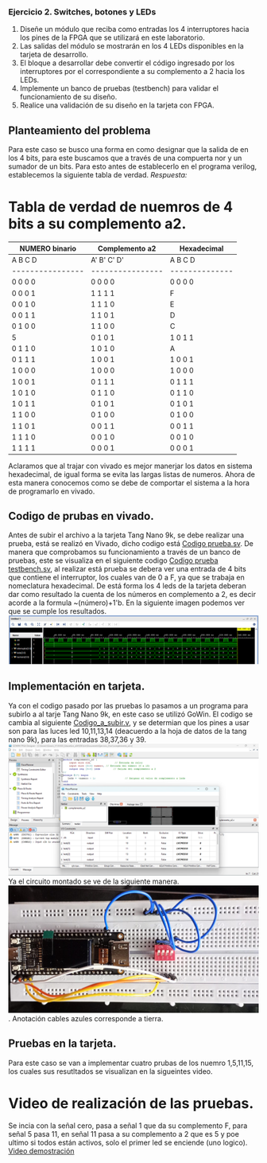 ### Ejercicio 2. Switches, botones y LEDs
1. Diseñe un módulo que reciba como entradas los 4 interruptores hacia los pines de la FPGA que se utilizará en este laboratorio.
2. Las salidas del módulo se mostrarán en los 4 LEDs disponibles en la tarjeta de desarrollo.
3. El bloque a desarrollar debe convertir el código ingresado por los interruptores por el correspondiente a su complemento a 2 hacia los LEDs.
4. Implemente un banco de pruebas (testbench) para validar el funcionamiento de su diseño.
5. Realice una validación de su diseño en la tarjeta con FPGA.
## Planteamiento del problema
Para este caso se busco una forma en como designar que la salida de en los 4 bits, para este buscamos que a través de una compuerta nor y un sumador de un bits. Para esto antes de establecerlo en el programa verilog, establecemos la siguiente tabla de verdad.
*Respuesta:*
# Tabla de verdad de nuemros de 4 bits a su complemento a2.
| NUMERO binario | Complemento a2 | Hexadecimal  |
|----------------|----------------|--------------|
|   A  B  C  D   | A'  B'  C'  D' | A  B  C  D   |
|----------------|----------------|--------------|
|   0  0  0  0   |   0  0  0  0   | 0  0  0  0   |  
|   0  0  0  1   |   1  1  1  1   |     F        | 
|   0  0  1  0   |   1  1  1  0   |     E        | 
|   0  0  1  1   |   1  1  0  1   |     D        |
|   0  1  0  0   |   1  1  0  0   |     C        |        
5|   0  1  0  1   |   1  0  1  1   |     B        |
|   0  1  1  0   |   1  0  1  0   |     A        |
|   0  1  1  1   |   1  0  0  1   | 1  0  0  1   |
|   1  0  0  0   |   1  0  0  0   | 1  0  0  0   |
|   1  0  0  1   |   0  1  1  1   | 0  1  1  1   |
|   1  0  1  0   |   0  1  1  0   | 0  1  1  0   |
|   1  0  1  1   |   0  1  0  1   | 0  1  0  1   |
|   1  1  0  0   |   0  1  0  0   | 0  1  0  0   |
|   1  1  0  1   |   0  0  1  1   | 0  0  1  1   |
|   1  1  1  0   |   0  0  1  0   | 0  0  1  0   |
|   1  1  1  1   |   0  0  0  1   | 0  0  0  1   |

Aclaramos que al trajar con vivado es mejor manerjar los datos en sistema hexadecimal, de igual forma se evita las largas listas de numeros. 
Ahora de esta manera conocemos como se debe de comportar el sistema a la hora de programarlo en vivado.
## Codigo de prubas en vivado.
Antes de subir el archivo a la tarjeta Tang Nano 9k, se debe realizar una prueba, está se realizó en Vivado, dicho codigo está  [Codigo prueba.sv](Codigo_prueba.sv). De manera que comprobamos su funcionamiento a través de un banco de pruebas, este se visualiza en el siguiente codigo  [Codigo prueba testbench.sv](Codigo_prueba_tb.sv), al realizar está prueba se debera ver una entrada de 4 bits que contiene el interruptor, los cuales van de 0 a F, ya que se trabaja en nomeclatura hexadecimal. De está forma los 4 leds de la tarjeta deberan dar como resultado la cuenta de los números en complemento a 2, es decir acorde a la formula ~(número)+1'b. En la siguiente imagen podemos ver que se cumple los resultados. 
![Resultados del testbench](prueba_del_codigo.png)
## Implementación en tarjeta. 
Ya con el codigo pasado por las pruebas lo pasamos a un programa para subirlo a al tarje Tang Nano 9k, en este caso se utilizó GoWin. El codigo se cambia al siguiente [Codigo_a_subir.v](Codigo_a_subir.v), y se determian que los pines a usar son para las luces led 10,11,13,14 (deacuerdo a la hoja de datos de la tang nano 9k), para las entradas 38,37,36 y 39.
![Seleccion de pines](pines.png)
Ya el circuito montado se ve de la siguiente manera.
![Circuito armado](circuitoswitch.png).
Anotación cables azules corresponde a tierra.
## Pruebas en la tarjeta.
Para este caso se van a implementar cuatro prubas de los nuemro 1,5,11,15, los cuales sus resutltados se visualizan en la sigueintes video. 
# Video de realización de las pruebas.
Se incia con la señal cero, pasa a señal 1 que da su complemento F, para señal 5 pasa 11, en señal 11 pasa a su complemento a 2 que es 5 y poe ultimo si todos están activos, solo el primer led se enciende (uno logico).
[Video demostración](./prueba.mp4)

